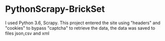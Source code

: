 # PythonScrapy-BrickSet
I used Python 3.6, Scrapy. 
This project entered the site using "headers" and "cookies" to bypass "captcha" to retrieve the data,
the data was saved to files json,csv and xml
